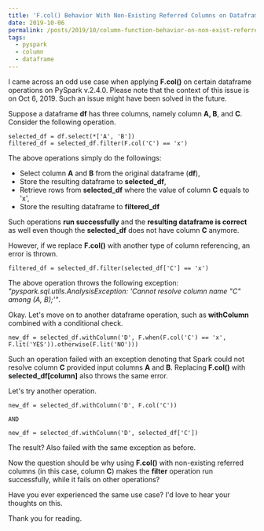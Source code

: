 ```yaml
---
title: 'F.col() Behavior With Non-Existing Referred Columns on Dataframe Operations'
date: 2019-10-06
permalink: /posts/2019/10/column-function-behavior-on-non-exist-referred-columns/
tags:
  - pyspark
  - column
  - dataframe
---
```


I came across an odd use case when applying **F.col()** on certain dataframe operations on PySpark v.2.4.0. Please note that the context of this issue is on Oct 6, 2019. Such an issue might have been solved in the future.

Suppose a dataframe **df** has three columns, namely column **A, B**, and **C**. Consider the following operation.

```
selected_df = df.select(*['A', 'B'])
filtered_df = selected_df.filter(F.col('C') == 'x')
```

The above operations simply do the followings:

<ul>
<li>Select column <b>A</b> and <b>B</b> from the original dataframe (<b>df</b>), </li>
<li>Store the resulting dataframe to <b>selected_df</b>,</li>
<li>Retrieve rows from <b>selected_df</b> where the value of column <b>C</b> equals to 'x',</li>
<li>Store the resulting dataframe to <b>filtered_df</b></li>
</ul>

Such operations **run successfully** and the **resulting dataframe is correct** as well even though the <b>selected_df</b> does not have column <b>C</b> anymore.

However, if we replace <b>F.col()</b> with another type of column referencing, an error is thrown.

```
filtered_df = selected_df.filter(selected_df['C'] == 'x')
```

The above operation throws the following exception: <i>"pyspark.sql.utils.AnalysisException: 'Cannot resolve column name "C" among (A, B);'"</i>.

Okay. Let's move on to another dataframe operation, such as **withColumn** combined with a conditional check.

```
new_df = selected_df.withColumn('D', F.when(F.col('C') == 'x', F.lit('YES')).otherwise(F.lit('NO')))
```

Such an operation failed with an exception denoting that Spark could not resolve column **C** provided input columns **A** and **B**. Replacing **F.col()** with **selected_df[column]** also throws the same error.

Let's try another operation.

```
new_df = selected_df.withColumn('D', F.col('C'))

AND

new_df = selected_df.withColumn('D', selected_df['C'])
```

The result? Also failed with the same exception as before.

Now the question should be why using <b>F.col()</b> with non-existing referred columns (in this case, column **C**) makes the <b>filter</b> operation run successfully, while it fails on other operations?

Have you ever experienced the same use case? I'd love to hear your thoughts on this.

Thank you for reading.
